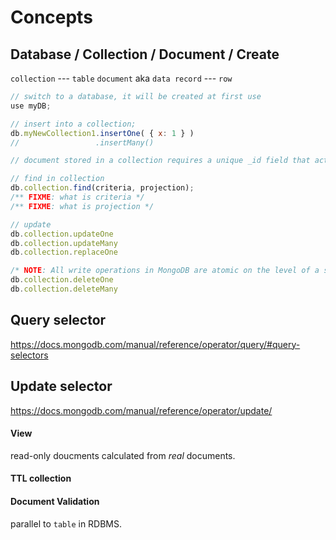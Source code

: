 
# Concepts

## Database / Collection / Document / Create

`collection` --- `table`
`document` aka `data record` --- `row`

```js
// switch to a database, it will be created at first use
use myDB;

// insert into a collection;
db.myNewCollection1.insertOne( { x: 1 } )
//                 .insertMany()

// document stored in a collection requires a unique _id field that acts as a primary key

// find in collection
db.collection.find(criteria, projection);
/** FIXME: what is criteria */
/** FIXME: what is projection */

// update
db.collection.updateOne
db.collection.updateMany
db.collection.replaceOne

/* NOTE: All write operations in MongoDB are atomic on the level of a single document. */
db.collection.deleteOne
db.collection.deleteMany
```

## Query selector

https://docs.mongodb.com/manual/reference/operator/query/#query-selectors

## Update selector

https://docs.mongodb.com/manual/reference/operator/update/

#### View

read-only doucments calculated from *real* documents.



#### TTL collection

#### Document Validation

parallel to `table` in RDBMS.
